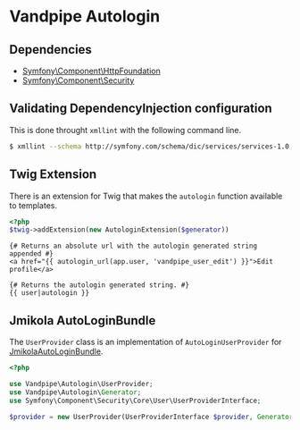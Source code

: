 Vandpipe Autologin
===================

Dependencies
------------

* [Symfony\Component\HttpFoundation](http://github.com/symfony/HttpFoundation)
* [Symfony\Component\Security](http://github.com/symfony/Security)

Validating DependencyInjection configuration
--------------------------------------------

This is done throught ``xmllint`` with the following command line.

``` sh
$ xmllint --schema http://symfony.com/schema/dic/services/services-1.0.xsd lib/Vandpipe/Autologin/Resources/config/services.xml > /dev/null
```


Twig Extension
--------------

There is an extension for Twig that makes the ``autologin`` function available to templates.

``` php
<?php
$twig->addExtension(new AutologinExtension($generator))
```

``` jinja
{# Returns an absolute url with the autologin generated string appended #}
<a href="{{ autologin_url(app.user, 'vandpipe_user_edit') }}">Edit profile</a>

{# Returns the autologin generated string. #}
{{ user|autologin }}
```

Jmikola AutoLoginBundle
-----------------------

The `UserProvider` class is an implementation of `AutoLoginUserProvider` for [JmikolaAutoLoginBundle](http://github.com/jmikola/jmikolaautologinbundle).

``` php
<?php

use Vandpipe\Autologin\UserProvider;
use Vandpipe\Autologin\Generator;
use Symfony\Component\Security\Core\User\UserProviderInterface;

$provider = new UserProvider(UserProviderInterface $provider, Generator $generator);
```
